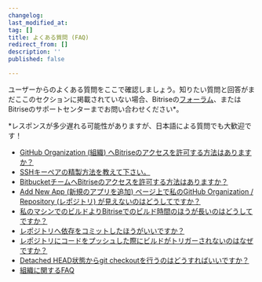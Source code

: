 ```yaml
---
changelog:
last_modified_at:
tag: []
title: よくある質問 (FAQ)
redirect_from: []
description: ''
published: false

---
```

ユーザーからのよくある質問をここで確認しましょう。知りたい質問と回答がまだここのセクションに掲載されていない場合、Bitriseの[フォーラム](https://discuss.bitrise.io/)、またはBitriseのサポートセンターまでお問い合わせください*。

\*レスポンスが多少遅れる可能性がありますが、日本語による質問でも大歓迎です！

* [GitHub Organization (組織) へBitriseのアクセスを許可する方法はありますか？](/jp/faq/grant-access-to-github-organization/)
* [SSHキーペアの精製方法を教えて下さい。](/jp/faq/how-to-generate-ssh-keypair/)
* [BitbucketチームへBitriseのアクセスを許可する方法はありますか？](/jp/faq/grant-access-to-bitbucket-team/)
* [Add New App (新規のアプリを追加) ページ上で私のGitHub Organization / Repository (レポジトリ) が見えないのはどうしてですか？](/jp/faq/i-cant-see-my-github-organization-repository-on-the-add-new-app-page/)
* [私のマシンでのビルドよりBitriseでのビルド時間のほうが長いのはどうしてですか？](/jp/faq/why-my-build-takes-longer-on-bitrise-than-on-my-mac/)
* [レポジトリへ依存をコミットしたほうがいいですか？](/jp/faq/should-i-commit-my-dependencies-into-my-repository/)
* [レポジトリにコードをプッシュした際にビルドがトリガーされないのはなぜですか？](/jp/faq/no-builds-are-triggered-automatically/)
* [Detached HEAD状態からgit checkoutを行うのはどうすればいいですか？](/jp/faq/how-can-i-git-checkout-from-a-detached-head-state/)
* [組織に関するFAQ](/jp/faq/organization-faq/)